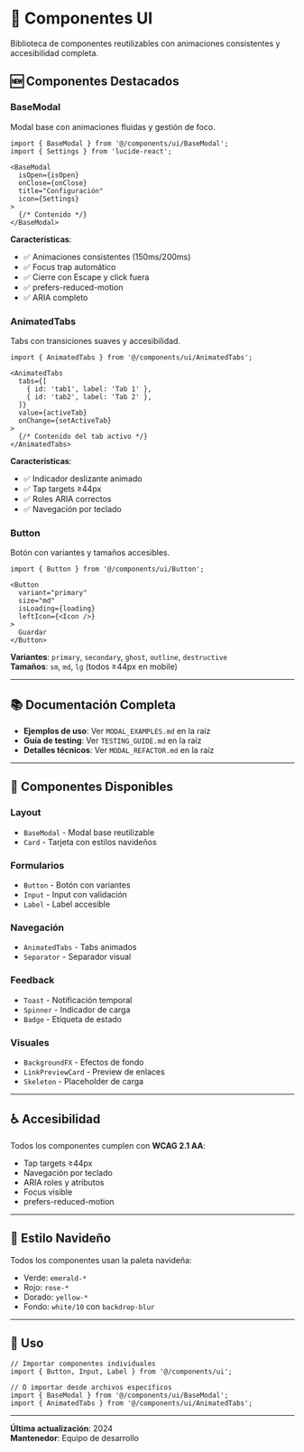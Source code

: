 # 🎨 Componentes UI

Biblioteca de componentes reutilizables con animaciones consistentes y accesibilidad completa.

## 🆕 Componentes Destacados

### BaseModal
Modal base con animaciones fluidas y gestión de foco.

```tsx
import { BaseModal } from '@/components/ui/BaseModal';
import { Settings } from 'lucide-react';

<BaseModal 
  isOpen={isOpen} 
  onClose={onClose} 
  title="Configuración" 
  icon={Settings}
>
  {/* Contenido */}
</BaseModal>
```

**Características**:
- ✅ Animaciones consistentes (150ms/200ms)
- ✅ Focus trap automático
- ✅ Cierre con Escape y click fuera
- ✅ prefers-reduced-motion
- ✅ ARIA completo

### AnimatedTabs
Tabs con transiciones suaves y accesibilidad.

```tsx
import { AnimatedTabs } from '@/components/ui/AnimatedTabs';

<AnimatedTabs
  tabs={[
    { id: 'tab1', label: 'Tab 1' },
    { id: 'tab2', label: 'Tab 2' },
  ]}
  value={activeTab}
  onChange={setActiveTab}
>
  {/* Contenido del tab activo */}
</AnimatedTabs>
```

**Características**:
- ✅ Indicador deslizante animado
- ✅ Tap targets ≥44px
- ✅ Roles ARIA correctos
- ✅ Navegación por teclado

### Button
Botón con variantes y tamaños accesibles.

```tsx
import { Button } from '@/components/ui/Button';

<Button 
  variant="primary" 
  size="md" 
  isLoading={loading}
  leftIcon={<Icon />}
>
  Guardar
</Button>
```

**Variantes**: `primary`, `secondary`, `ghost`, `outline`, `destructive`  
**Tamaños**: `sm`, `md`, `lg` (todos ≥44px en mobile)

---

## 📚 Documentación Completa

- **Ejemplos de uso**: Ver `MODAL_EXAMPLES.md` en la raíz
- **Guía de testing**: Ver `TESTING_GUIDE.md` en la raíz
- **Detalles técnicos**: Ver `MODAL_REFACTOR.md` en la raíz

---

## 🎯 Componentes Disponibles

### Layout
- `BaseModal` - Modal base reutilizable
- `Card` - Tarjeta con estilos navideños

### Formularios
- `Button` - Botón con variantes
- `Input` - Input con validación
- `Label` - Label accesible

### Navegación
- `AnimatedTabs` - Tabs animados
- `Separator` - Separador visual

### Feedback
- `Toast` - Notificación temporal
- `Spinner` - Indicador de carga
- `Badge` - Etiqueta de estado

### Visuales
- `BackgroundFX` - Efectos de fondo
- `LinkPreviewCard` - Preview de enlaces
- `Skeleton` - Placeholder de carga

---

## ♿ Accesibilidad

Todos los componentes cumplen con **WCAG 2.1 AA**:
- Tap targets ≥44px
- Navegación por teclado
- ARIA roles y atributos
- Focus visible
- prefers-reduced-motion

---

## 🎨 Estilo Navideño

Todos los componentes usan la paleta navideña:
- Verde: `emerald-*`
- Rojo: `rose-*`
- Dorado: `yellow-*`
- Fondo: `white/10` con `backdrop-blur`

---

## 🚀 Uso

```tsx
// Importar componentes individuales
import { Button, Input, Label } from '@/components/ui';

// O importar desde archivos específicos
import { BaseModal } from '@/components/ui/BaseModal';
import { AnimatedTabs } from '@/components/ui/AnimatedTabs';
```

---

**Última actualización**: 2024  
**Mantenedor**: Equipo de desarrollo
